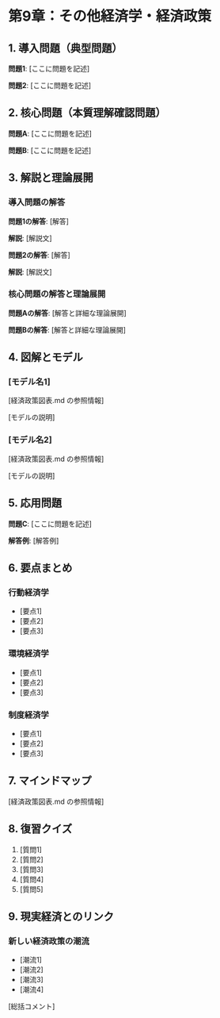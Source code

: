 # 第9章：その他経済学・経済政策

## 1. 導入問題（典型問題）

**問題1**: [ここに問題を記述]

**問題2**: [ここに問題を記述]

## 2. 核心問題（本質理解確認問題）

**問題A**: [ここに問題を記述]

**問題B**: [ここに問題を記述]

## 3. 解説と理論展開

### 導入問題の解答

**問題1の解答**: [解答]

**解説**:
[解説文]

**問題2の解答**: [解答]

**解説**:
[解説文]

### 核心問題の解答と理論展開

**問題Aの解答**:
[解答と詳細な理論展開]

**問題Bの解答**:
[解答と詳細な理論展開]

## 4. 図解とモデル

### [モデル名1]
[経済政策図表.md の参照情報]

[モデルの説明]

### [モデル名2]
[経済政策図表.md の参照情報]

[モデルの説明]

## 5. 応用問題

**問題C**: [ここに問題を記述]

**解答例**:
[解答例]

## 6. 要点まとめ

### 行動経済学
- [要点1]
- [要点2]
- [要点3]

### 環境経済学
- [要点1]
- [要点2]
- [要点3]

### 制度経済学
- [要点1]
- [要点2]
- [要点3]

## 7. マインドマップ
[経済政策図表.md の参照情報]

## 8. 復習クイズ
1. [質問1]
2. [質問2]
3. [質問3]
4. [質問4]
5. [質問5]

## 9. 現実経済とのリンク
### 新しい経済政策の潮流
- [潮流1]
- [潮流2]
- [潮流3]
- [潮流4]

[総括コメント] 